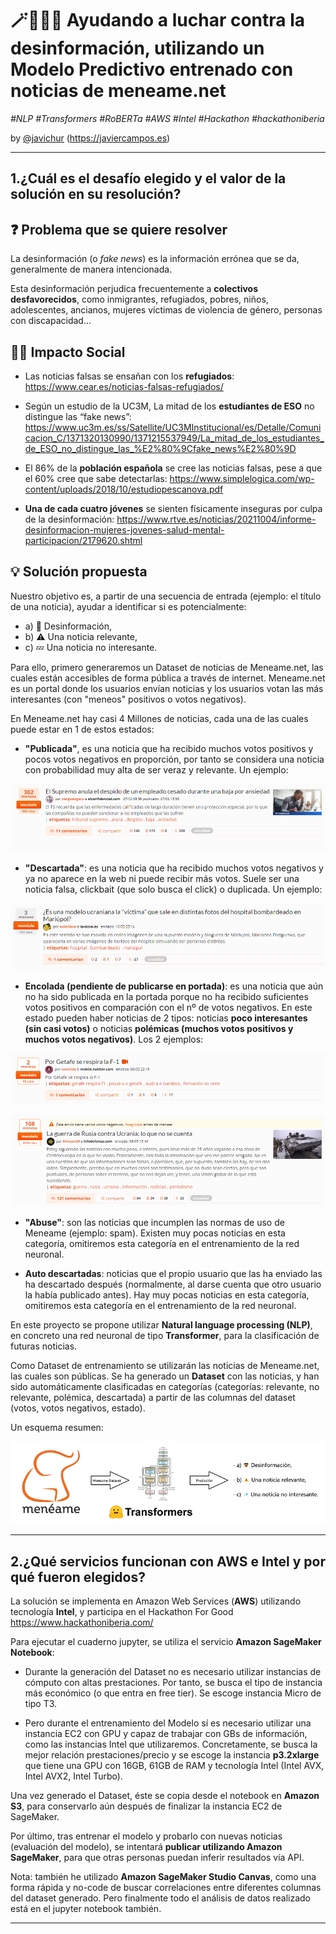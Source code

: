 # 🪄💪🥸📰 Ayudando a luchar contra la desinformación, utilizando un Modelo Predictivo entrenado con noticias de meneame.net

*\#NLP #Transformers #RoBERTa #AWS #Intel #Hackathon #hackathoniberia*

by [@javichur](https://github.com/javichur) (https://javiercampos.es)

---

## 1.¿Cuál es el desafío elegido y el valor de la solución en su resolución?

## ❓ Problema que se quiere resolver

La desinformación (o *fake news*) es la información errónea que se da, generalmente de manera intencionada.

Esta desinformación perjudica frecuentemente a **colectivos desfavorecidos**, como inmigrantes, refugiados, pobres, niños, adolescentes, ancianos, mujeres víctimas de violencia de género, personas con discapacidad...

##  🏋️‍♀️ Impacto Social

- Las noticias falsas se ensañan con los **refugiados**: https://www.cear.es/noticias-falsas-refugiados/

- Según un estudio de la UC3M, La mitad de los **estudiantes de ESO** no distingue las “fake news”: https://www.uc3m.es/ss/Satellite/UC3MInstitucional/es/Detalle/Comunicacion_C/1371320130990/1371215537949/La_mitad_de_los_estudiantes_de_ESO_no_distingue_las_%E2%80%9Cfake_news%E2%80%9D


- El 86% de la **población española** se cree las noticias falsas, pese a que el 60% cree que sabe detectarlas: https://www.simplelogica.com/wp-content/uploads/2018/10/estudiopescanova.pdf

- **Una de cada cuatro jóvenes** se sienten físicamente inseguras por culpa de la desinformación: https://www.rtve.es/noticias/20211004/informe-desinformacion-mujeres-jovenes-salud-mental-participacion/2179620.shtml


## 💡 Solución propuesta

Nuestro objetivo es, a partir de una secuencia de entrada (ejemplo: el título de una noticia), ayudar a identificar si es potencialmente:

- a) 🥸 Desinformación,
- b) ⚠️ Una noticia relevante,
- c) 💤 Una noticia no interesante.

Para ello, primero generaremos un Dataset de noticias de Meneame.net, las cuales están accesibles de forma pública a través de internet. Meneame.net es un portal donde los usuarios envían noticias y los usuarios votan las más interesantes (con "meneos" positivos o votos negativos).

En Meneame.net hay casi 4 Millones de noticias, cada una de las cuales puede estar en 1 de estos estados:

- **"Publicada"**, es una noticia que ha recibido muchos votos positivos y pocos votos negativos en proporción, por tanto se considera una noticia con probabilidad muy alta de ser veraz y relevante. Un ejemplo:

![ejemplo-noticia-publicada.png](./assets/ejemplo-noticia-publicada.png)

- **"Descartada"**: es una noticia que ha recibido muchos votos negativos y ya no aparece en la web ni puede recibir más votos. Suele ser una noticia falsa, clickbait (que solo busca el click) o duplicada. Un ejemplo:

![ejemplo-noticia-descartada.png](./assets/ejemplo-noticia-descartada.png)

- **Encolada (pendiente de publicarse en portada)**: es una noticia que aún no ha sido publicada en la portada porque no ha recibido suficientes votos positivos en comparación con el nº de votos negativos. En este estado pueden haber noticias de 2 tipos: noticias **poco interesantes (sin casi votos)** o noticias **polémicas (muchos votos positivos y muchos votos negativos)**. Los 2 ejemplos:

![ejemplo-noticia-encolada-con-pocos-votos.png](./assets/ejemplo-noticia-encolada-con-pocos-votos.png)

![ejemplo-noticia-encolada-con-muchos-votos-negativos-y-meneos.png](./assets/ejemplo-noticia-encolada-con-muchos-votos-negativos-y-meneos.png)

- **"Abuse"**: son las noticias que incumplen las normas de uso de Meneame (ejemplo: spam). Existen muy pocas noticias en esta categoría, omitiremos esta categoría en el entrenamiento de la red neuronal.

- **Auto descartadas**: noticias que el propio usuario que las ha enviado las ha descartado después (normalmente, al darse cuenta que otro usuario la había publicado antes). Hay muy pocas noticias en esta categoría, omitiremos esta categoría en el entrenamiento de la red neuronal.


En este proyecto se propone utilizar **Natural language processing (NLP)**, en concreto una red neuronal de tipo **Transformer**, para la clasificación de futuras noticias.

Como Dataset de entrenamiento se utilizarán las noticias de Meneame.net, las cuales son públicas. Se ha generado un **Dataset** con las noticias, y han sido automáticamente clasificadas en categorías (categorías: relevante, no relevante, polémica, descartada) a partir de las columnas del dataset (votos, votos negativos, estado).

Un esquema resumen:

![meneame-predictions-small.png](./assets/meneame-predictions-small.png)

---

## 2.¿Qué servicios funcionan con AWS e Intel y por qué fueron elegidos?

La solución se implementa en Amazon Web Services (**AWS**) utilizando tecnología **Intel**, y participa en el Hackathon For Good https://www.hackathoniberia.com/

Para ejecutar el cuaderno jupyter, se utiliza el servicio **Amazon SageMaker Notebook**:

- Durante la generación del Dataset no es necesario utilizar instancias de cómputo con altas prestaciones. Por tanto, se busca el tipo de instancia más económico (o que entra en free tier). Se escoge instancia Micro de tipo T3.

- Pero durante el entrenamiento del Modelo sí es necesario utilizar una instancia EC2 con GPU y capaz de trabajar con GBs de información, como las instancias Intel que utilizaremos. Concretamente, se busca la mejor relación prestaciones/precio y se escoge la instancia **p3.2xlarge** que tiene una GPU con 16GB, 61GB de RAM y tecnología Intel (Intel AVX, Intel AVX2, Intel Turbo).

Una vez generado el Dataset, éste se copia desde el notebook en **Amazon S3**, para conservarlo aún después de finalizar la instancia EC2 de SageMaker.

Por último, tras entrenar el modelo y probarlo con nuevas noticias (evaluación del modelo), se intentará **publicar utilizando Amazon SageMaker**, para que otras personas puedan inferir resultados vía API.

Nota: también he utilizado **Amazon SageMaker Studio Canvas**, como una forma rápida y no-code de buscar correlaciones entre diferentes columnas del dataset generado. Pero finalmente todo el análisis de datos realizado está en el jupyter notebook también.

---